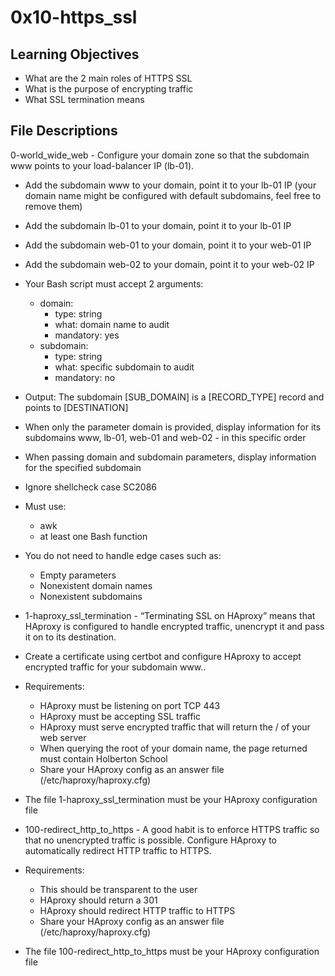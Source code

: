 # 0x10-https_ssl

## Learning Objectives

* What are the 2 main roles of HTTPS SSL
* What is the purpose of encrypting traffic
* What SSL termination means



## File Descriptions

0-world_wide_web - Configure your domain zone so that the subdomain www points to your load-balancer IP (lb-01).
* Add the subdomain www to your domain, point it to your lb-01 IP (your domain name might be configured with default subdomains, feel free to remove them)
* Add the subdomain lb-01 to your domain, point it to your lb-01 IP
* Add the subdomain web-01 to your domain, point it to your web-01 IP
* Add the subdomain web-02 to your domain, point it to your web-02 IP
* Your Bash script must accept 2 arguments:
    * domain:
        * type: string
        * what: domain name to audit
        * mandatory: yes
    * subdomain:
        * type: string
        * what: specific subdomain to audit
        * mandatory: no
* Output: The subdomain [SUB_DOMAIN] is a [RECORD_TYPE] record and points to [DESTINATION]
* When only the parameter domain is provided, display information for its subdomains www, lb-01, web-01 and web-02 - in this specific order
* When passing domain and subdomain parameters, display information for the specified subdomain
* Ignore shellcheck case SC2086
* Must use:
    * awk
    * at least one Bash function
* You do not need to handle edge cases such as:
    * Empty parameters
    * Nonexistent domain names
    * Nonexistent subdomains
* 1-haproxy_ssl_termination - “Terminating SSL on HAproxy” means that HAproxy is configured to handle encrypted traffic, unencrypt it and pass it on to its destination.
* Create a certificate using certbot and configure HAproxy to accept encrypted traffic for your subdomain www..

* Requirements:
    * HAproxy must be listening on port TCP 443
    * HAproxy must be accepting SSL traffic
    * HAproxy must serve encrypted traffic that will return the / of your web server
    * When querying the root of your domain name, the page returned must contain Holberton School
    * Share your HAproxy config as an answer file (/etc/haproxy/haproxy.cfg)
* The file 1-haproxy_ssl_termination must be your HAproxy configuration file
* 100-redirect_http_to_https - A good habit is to enforce HTTPS traffic so that no unencrypted traffic is possible. Configure HAproxy to automatically redirect HTTP traffic to HTTPS.

* Requirements:

    * This should be transparent to the user
    * HAproxy should return a 301
    * HAproxy should redirect HTTP traffic to HTTPS
    * Share your HAproxy config as an answer file (/etc/haproxy/haproxy.cfg)
* The file 100-redirect_http_to_https must be your HAproxy configuration file
